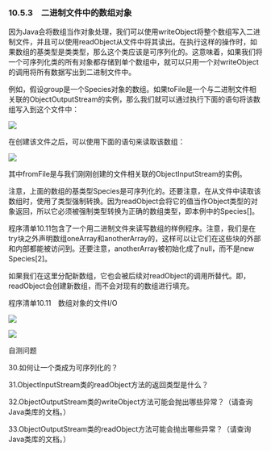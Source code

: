    

### 10.5.3　二进制文件中的数组对象

因为Java会将数组当作对象处理，我们可以使用writeObject将整个数组写入二进制文件，并且可以使用readObject从文件中将其读出。在执行这样的操作时，如果数组的基类型是类类型，那么这个类应该是可序列化的。这意味着，如果我们将一个可序列化类的所有对象都存储到单个数组中，就可以只用一个对writeObject的调用将所有数据写出到二进制文件中。

例如，假设group是一个Species对象的数组。如果toFile是一个与二进制文件相关联的ObjectOutputStream的实例，那么我们就可以通过执行下面的语句将该数组写入到这个文件中：

![](../Images/image11173.gif)

在创建该文件之后，可以使用下面的语句来读取该数组：

![](../Images/image11174.gif)

其中fromFile是与我们刚刚创建的文件相关联的ObjectInputStream的实例。

注意，上面的数组的基类型Species是可序列化的。还要注意，在从文件中读取该数组时，使用了类型强制转换。因为readObject会将它的值当作Object类型的对象返回，所以它必须被强制类型转换为正确的数组类型，即本例中的Species[]。

程序清单10.11包含了一个用二进制文件来读写数组的样例程序。注意，我们是在try块之外声明数组oneArray和anotherArray的，这样可以让它们在这些块的外部和内部都能被访问到。还要注意，anotherArray被初始化成了null，而不是new Species[2]。

如果我们在这里分配新数组，它也会被后续对readObject的调用所替代。即，readObject会创建新数组，而不会对现有的数组进行填充。

程序清单10.11　数组对象的文件I/O

![](0-Assets/Epubook/程序员编程语言经典合集（计算机科学丛书5册套装），javapython编程语言含经典教材龙书《编译原理》%20(Bruce%20Eckel%20%20Alfred%20V.%20Aho%20%20Monica%20S.%20Lam%20etc.)%20(Z-Library)/images/image11175.jpeg)

![](0-Assets/Epubook/程序员编程语言经典合集（计算机科学丛书5册套装），javapython编程语言含经典教材龙书《编译原理》%20(Bruce%20Eckel%20%20Alfred%20V.%20Aho%20%20Monica%20S.%20Lam%20etc.)%20(Z-Library)/images/image11176.jpeg)

自测问题

30.如何让一个类成为可序列化的？

31.ObjectInputStream类的readObject方法的返回类型是什么？

32.ObjectOutputStream类的writeObject方法可能会抛出哪些异常？（请查询Java类库的文档。）

33.ObjectOutputStream类的readObject方法可能会抛出哪些异常？（请查询Java类库的文档。）